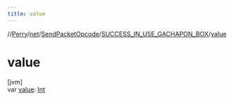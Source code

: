 ```yaml
---
title: value
---
```

//[Perry](../../../../index.html)/[net](../../index.html)/[SendPacketOpcode](../index.html)/[SUCCESS_IN_USE_GACHAPON_BOX](index.html)/[value](value.html)



# value



[jvm]\
var [value](value.html): [Int](https://kotlinlang.org/api/latest/jvm/stdlib/kotlin/-int/index.html)




